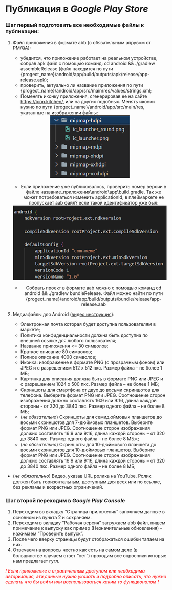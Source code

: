 # Публикация в _Google Play Store_

### Шаг первый подготовить все необходимые файлы к публикации:

1. Файл приложения в формате abb (с обязательным апрувом от PM/QA):

   - убедится, что приложение работает на реальном устройстве, собрав apk файл c помощью команд: cd android && ./gradlew assembleRelease (файл находится по пути {progect_name}/android/app/build/outputs/apk/release/app-release.apk);
   - проверить, актуально ли название приложения по пути {progect_name}/android/app/src/main/res/values/strings.xml;
   - Поменять иконку приложения, сгенерировав ее на сайте https://icon.kitchen/, или на других подобных. Менять иконки нужно по пути {progect_name}/android/app/src/main/res, указанные на изображении файлы:
   <div style="text-align:center"> <img src="./assets/appIcons.png" alt="app_icons">

   - Если приложение уже публиковалось, проверить номер версии в файле название_приложения\android\app\build.gradle. Так же может потребоваться изменить applicationId, в плеймаркете не пропускает aab файл? если такой идентификатор уже был:
   
   <img src="./assets/buildFile.png" alt="build_file">

     - Собрать проект в формате aab можно с помощью команд cd android && ./gradlew bundleRelease. Файл можно найти по пути {progect_name}/android/app/build/outputs/bundle/release/app-release.aab

2. Медиафайлы для Android ([видео инструкция](https://www.youtube.com/watch?v=q7NFn2Wfwxc)):

   - Электронная почта которая будет доступна пользователям в маркете;
   - Политика конфиденциальности должна быть доступна по внешней ссылке для любого пользователя;
   - Название приложения <= 30 символов;
   - Краткое описание 80 символов;
   - Полное описание 4000 символов;
   - Иконка: изображение в формате PNG (с прозрачным фоном) или JPEG и с разрешением 512 x 512 пкс. Размер файла – не более 1 МБ;
   - Картинка для описания должна быть в формате PNG или JPEG и с разрешением 1024 x 500 пкс. Размер файла – не более 1 МБ;
   - Скриншоты для смартфона от двух до восьми скриншотов для телефона. Выберите формат PNG или JPEG. Соотношение сторон изображения должно составлять 16:9 или 9:16, длина каждой стороны - от 320 до 3840 пкс. Размер одного файла – не более 8 МБ;
   - (_не обязательно_) Скриншоты для семидюймовых планшетов до восьми скриншотов для 7-дюймовых планшетов. Выберите формат PNG или JPEG. Соотношение сторон изображения должно составлять 16:9 или 9:16, длина каждой стороны – от 320 до 3840 пкс. Размер одного файла – не более 8 МБж;
   - (_не обязательно_) Скриншоты для 10-дюймового планшета до восьми скриншотов для 10-дюймовых планшетов. Выберите формат PNG или JPEG. Соотношение сторон изображения должно составлять 16:9 или 9:16, длина каждой стороны – от 320 до 3840 пкс. Размер одного файла – не более 8 МБ;
- (_не обязательно_) Видео, указав URL ролика на YouTube. Ролик должен быть горизонтальным, доступным для всех или по ссылке, без рекламы и возрастных ограничений.

### Шаг второй переходим в _Google Play Console_

1. Переходим во вкладку “Страница приложения” заполняем данные в основном из пункта 2 и сохраняем.
2. Переходим в вкладку “Рабочая версия” загружаем abb файл, пишем примечание к выпуску как пример (Незначительные обновления) - нажимаем “Проверить выпуск”.
3. После чего вверху страницы будут отображаться ошибки тапаем на них.
4. Отвечаем на вопросы честно как есть на самом деле (в большинстве случаем ответ “нет”) проходим все опросники которые нам предлагает гугл.

_<span style="color:red">
! Если приложение с ограниченным доступом или необходима авторизация, эти данные нужно указать и подробно описать, что нужно сделать что бы войти или воспользоваться каким то функционалом !
</span>_